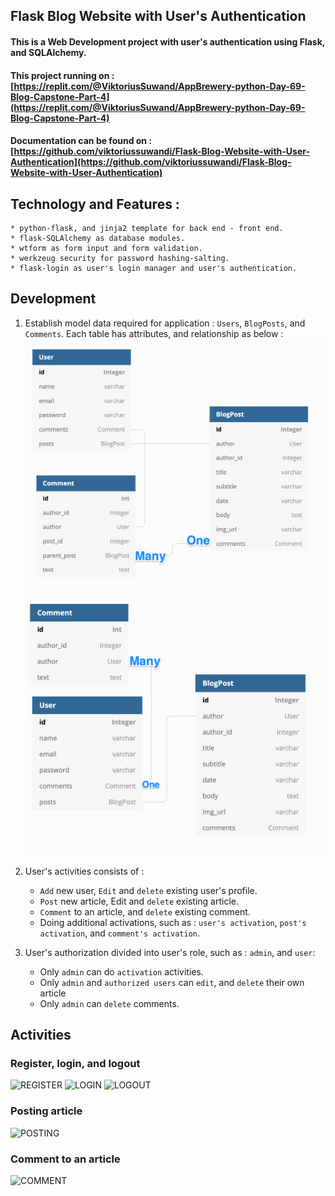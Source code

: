 ## Flask Blog Website with User's Authentication 
#### This is a Web Development project with user's authentication using Flask, and SQLAlchemy.

#### This project running on : [https://replit.com/@ViktoriusSuwand/AppBrewery-python-Day-69-Blog-Capstone-Part-4](https://replit.com/@ViktoriusSuwand/AppBrewery-python-Day-69-Blog-Capstone-Part-4)

#### Documentation can be found on : [https://github.com/viktoriussuwandi/Flask-Blog-Website-with-User-Authentication](https://github.com/viktoriussuwandi/Flask-Blog-Website-with-User-Authentication)

## Technology and Features :
    * python-flask, and jinja2 template for back end - front end.
    * flask-SQLAlchemy as database modules.
    * wtform as form input and form validation.
    * werkzeug security for password hashing-salting.
    * flask-login as user's login manager and user's authentication.

## Development
1. Establish model data required for application : `Users`, `BlogPosts`, and `Comments`.
   Each table has attributes, and relationship as below :
  ![1b](App1/static/img/1b.png)![1a](App1/static/img/1a.png)

2. User's activities consists of :
   - `Add` new user, `Edit` and `delete` existing user's profile.
   - `Post` new article, Edit and `delete` existing article.
   - `Comment` to an article, and `delete` existing comment.
   - Doing additional activations, such as : `user's activation`, `post's activation`, and `comment's activation`.
        
3. User's authorization divided into user's role, such as : `admin`, and `user`:
   - Only `admin` can do `activation` activities.
   - Only `admin` and `authorized users` can `edit`, and `delete` their own article
   - Only `admin` can `delete` comments.

## Activities

### Register, login, and logout
![REGISTER](App1/static/img/img_register.gif)
![LOGIN](App1/static/img/img_login.gif)
![LOGOUT](App1/static/img/img_logout.gif)

### Posting article
![POSTING](App1/static/img/img_post.gif)

### Comment to an article
![COMMENT](App1/static/img/img_comment.gif)
